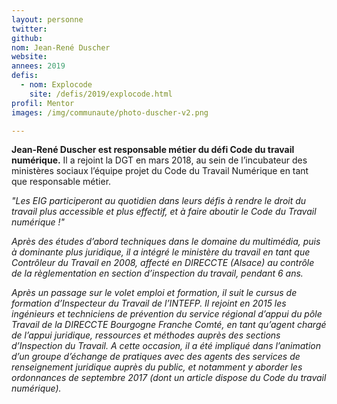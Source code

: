 ```yaml
---
layout: personne
twitter:
github:
nom: Jean-René Duscher
website:
annees: 2019
defis:
  - nom: Explocode
    site: /defis/2019/explocode.html
profil: Mentor
images: /img/communaute/photo-duscher-v2.png

---
```


**Jean-René Duscher est responsable métier du défi Code du travail numérique.** Il a rejoint la DGT en mars 2018, au sein de l’incubateur des ministères sociaux l’équipe projet du Code du Travail Numérique en tant que responsable métier.

_"Les EIG participeront au quotidien dans leurs défis à rendre le droit du travail plus accessible et plus effectif, et à faire aboutir le Code du Travail numérique !"_

_Après des études d’abord techniques dans le domaine du multimédia, puis à dominante plus juridique, il a intégré le ministère du travail en tant que Contrôleur du Travail en 2008, affecté en DIRECCTE (Alsace) au contrôle de la règlementation en section d’inspection du travail, pendant 6 ans._

_Après un passage sur le volet emploi et formation, il suit le cursus de formation d’Inspecteur du Travail de l’INTEFP. Il rejoint en 2015 les ingénieurs et techniciens de prévention du service régional d’appui du pôle Travail de la DIRECCTE Bourgogne Franche Comté, en tant qu’agent chargé de l’appui juridique, ressources et méthodes auprès des sections d’Inspection du Travail. A cette occasion, il a été impliqué dans l’animation d’un groupe d’échange de pratiques avec des agents des services de renseignement juridique auprès du public, et notamment y aborder les ordonnances de septembre 2017 (dont un article dispose du Code du travail numérique)._



